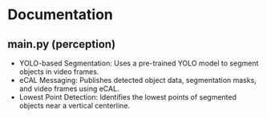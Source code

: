 # Documentation 
## main.py (perception)

- YOLO-based Segmentation:
    Uses a pre-trained YOLO model to segment objects in video frames.
- eCAL Messaging:
    Publishes detected object data, segmentation masks, and video frames using eCAL.
- Lowest Point Detection:
    Identifies the lowest points of segmented objects near a vertical centerline.
